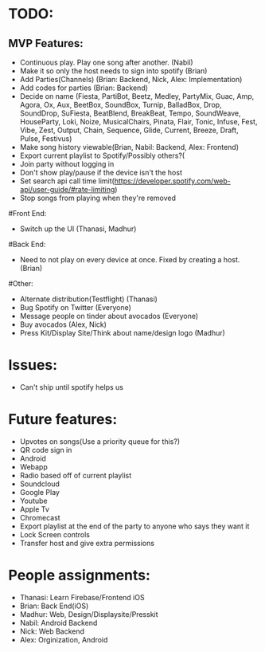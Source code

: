 # TODO:
 ## MVP Features:

  * Continuous play. Play one song after another. (Nabil) 
  * Make it so only the host needs to sign into spotify (Brian)
  * Add Parties(Channels) (Brian: Backend, Nick, Alex: Implementation)
  * Add codes for parties (Brian: Backend)
  * Decide on name (Fiesta, PartiBot, Beetz, Medley, PartyMix, Guac, Amp, Agora, Ox, Aux, BeetBox, SoundBox, Turnip, BalladBox, Drop, SoundDrop, SuFiesta, BeatBlend, BreakBeat, Tempo, SoundWeave, HouseParty, Loki, Noize, MusicalChairs, Pinata, Flair, Tonic, Infuse, Fest, Vibe, Zest, Output, Chain, Sequence, Glide, Current, Breeze, Draft, Pulse, Festivus)
  * Make song history viewable(Brian, Nabil: Backend, Alex: Frontend)
  * Export current playlist to Spotify/Possibly others?(
  * Join party without logging in
  * Don't show play/pause if the device isn't the host
  * Set search api call time limit(https://developer.spotify.com/web-api/user-guide/#rate-limiting)
  * Stop songs from playing when they're removed

#Front End:
* Switch up the UI (Thanasi, Madhur) 

#Back End:
* Need to not play on every device at once. Fixed by creating a host. (Brian)

#Other:
* Alternate distribution(Testflight) (Thanasi)
* Bug Spotify on Twitter (Everyone)
* Message people on tinder about avocados (Everyone)
* Buy avocados (Alex, Nick)
* Press Kit/Display Site/Think about name/design logo (Madhur)

# Issues:
	
 * Can't ship until spotify helps us

# Future features:
 * Upvotes on songs(Use a priority queue for this?)
 * QR code sign in
 * Android
 * Webapp
 * Radio based off of current playlist
 * Soundcloud
 * Google Play
 * Youtube
 * Apple Tv
 * Chromecast
 * Export playlist at the end of the party to anyone who says they want it
 * Lock Screen controls
 * Transfer host and give extra permissions

# People assignments:
 * Thanasi: Learn Firebase/Frontend iOS
 * Brian: Back End(iOS)
 * Madhur: Web, Design/Displaysite/Presskit
 * Nabil: Android Backend
 * Nick: Web Backend
 * Alex: Orginization, Android
